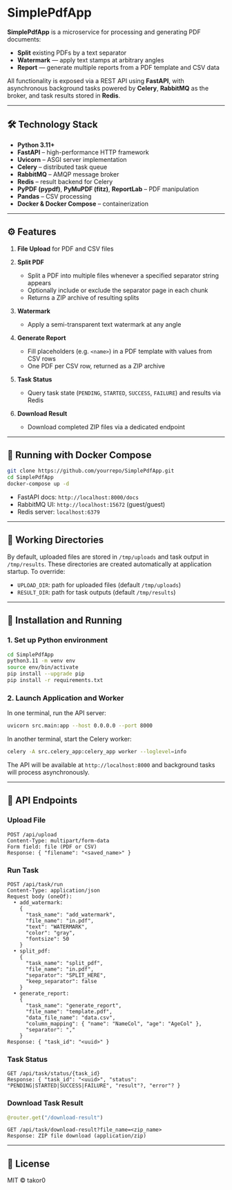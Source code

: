 # SimplePdfApp

**SimplePdfApp** is a microservice for processing and generating PDF documents:

* **Split** existing PDFs by a text separator
* **Watermark** — apply text stamps at arbitrary angles
* **Report** — generate multiple reports from a PDF template and CSV data

All functionality is exposed via a REST API using **FastAPI**, with asynchronous background tasks powered by **Celery**, **RabbitMQ** as the broker, and task results stored in **Redis**.

---

## 🛠️ Technology Stack

* **Python 3.11+**
* **FastAPI** – high-performance HTTP framework
* **Uvicorn** – ASGI server implementation
* **Celery** – distributed task queue
* **RabbitMQ** – AMQP message broker
* **Redis** – result backend for Celery
* **PyPDF (pypdf)**, **PyMuPDF (fitz)**, **ReportLab** – PDF manipulation
* **Pandas** – CSV processing
* **Docker & Docker Compose** – containerization

---

## ⚙️ Features

1. **File Upload** for PDF and CSV files
2. **Split PDF**

   * Split a PDF into multiple files whenever a specified separator string appears
   * Optionally include or exclude the separator page in each chunk
   * Returns a ZIP archive of resulting splits
3. **Watermark**

   * Apply a semi-transparent text watermark at any angle
4. **Generate Report**

   * Fill placeholders (e.g. `<name>`) in a PDF template with values from CSV rows
   * One PDF per CSV row, returned as a ZIP archive
5. **Task Status**

   * Query task state (`PENDING`, `STARTED`, `SUCCESS`, `FAILURE`) and results via Redis
6. **Download Result**

   * Download completed ZIP files via a dedicated endpoint

---

## 🚀 Running with Docker Compose

```bash
git clone https://github.com/yourrepo/SimplePdfApp.git
cd SimplePdfApp
docker-compose up -d
```

* FastAPI docs:   `http://localhost:8000/docs`
* RabbitMQ UI:    `http://localhost:15672` (guest/guest)
* Redis server:   `localhost:6379`

---

## 📁 Working Directories

By default, uploaded files are stored in `/tmp/uploads` and task output in `/tmp/results`. These directories are created automatically at application startup. To override:

* `UPLOAD_DIR`: path for uploaded files (default `/tmp/uploads`)
* `RESULT_DIR`: path for task outputs (default `/tmp/results`)

---

## 🔧 Installation and Running

### 1. Set up Python environment

```bash
cd SimplePdfApp
python3.11 -m venv env
source env/bin/activate
pip install --upgrade pip
pip install -r requirements.txt
```


### 2. Launch Application and Worker

In one terminal, run the API server:

```bash
uvicorn src.main:app --host 0.0.0.0 --port 8000
```

In another terminal, start the Celery worker:

```bash
celery -A src.celery_app:celery_app worker --loglevel=info
```

The API will be available at `http://localhost:8000` and background tasks will process asynchronously.

---

## 📘 API Endpoints

### Upload File

```
POST /api/upload
Content-Type: multipart/form-data
Form field: file (PDF or CSV)
Response: { "filename": "<saved_name>" }
```

### Run Task

```
POST /api/task/run
Content-Type: application/json
Request body (oneOf):
  • add_watermark:
    {
      "task_name": "add_watermark",
      "file_name": "in.pdf",
      "text": "WATERMARK",
      "color": "gray",
      "fontsize": 50
    }
  • split_pdf:
    {
      "task_name": "split_pdf",
      "file_name": "in.pdf",
      "separator": "SPLIT_HERE",
      "keep_separator": false
    }
  • generate_report:
    {
      "task_name": "generate_report",
      "file_name": "template.pdf",
      "data_file_name": "data.csv",
      "column_mapping": { "name": "NameCol", "age": "AgeCol" },
      "separator": ","
    }
Response: { "task_id": "<uuid>" }
```

### Task Status

```
GET /api/task/status/{task_id}
Response: { "task_id": "<uuid>", "status": "PENDING|STARTED|SUCCESS|FAILURE", "result"?, "error"? }
```

### Download Task Result

```python
@router.get("/download-result")
```

```
GET /api/task/download-result?file_name=<zip_name>
Response: ZIP file download (application/zip)
```

---

## 📝 License

MIT © takor0
